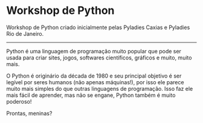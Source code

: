 Workshop de Python
=======
Workshop de Python criado inicialmente pelas Pyladies Caxias e Pyladies Rio de Janeiro.


---

Python é uma linguagem de programação muito popular que pode ser usada para criar sites, jogos, softwares científicos, gráficos e muito, muito mais.

O Python é originário da década de 1980 e seu principal objetivo é ser legível por seres humanos (não apenas máquinas!), por isso ele parece muito mais simples do que outras linguagens de programação. Isso faz ele mais fácil de aprender, mas não se engane, Python também é muito poderoso!

Prontas, meninas?